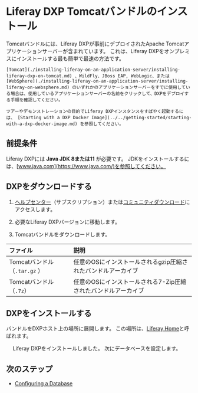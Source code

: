 # Liferay DXP Tomcatバンドルのインストール

Tomcatバンドルには、Liferay DXPが事前にデプロイされたApache Tomcatアプリケーションサーバーが含まれています。 これは、Liferay DXPをオンプレミスにインストールする最も簡単で最速の方法です。

```{note}
[Tomcat](./installing-liferay-on-an-application-server/installing-liferay-dxp-on-tomcat.md) 、WildFly、JBoss EAP, WebLogic、または [WebSphere](./installing-liferay-on-an-application-server/installing-liferay-on-websphere.md) のいずれかのアプリケーションサーバーをすでに使用している場合は、使用しているアプリケーションサーバーの名前をクリックして、DXPをデプロイする手順を確認してください。
```

```{note}
ツアーやデモンストレーションの目的でLiferay DXPインスタンスをすばやく起動するには、 [Starting with a DXP Docker Image](../../getting-started/starting-with-a-dxp-docker-image.md) を参照してください。
```

## 前提条件

Liferay DXPには **Java JDK 8または11** が必要です。 JDKをインストールするには、[www.java.com](https://www.java.com/)を参照してください。

## DXPをダウンロードする

1.  [ヘルプセンター](https://help.liferay.com/hc)（サブスクリプション）または[コミュニティダウンロード](https://www.liferay.com/downloads-community)にアクセスします。

2.  必要なLiferay DXPバージョンに移動します。

3.  Tomcatバンドルをダウンロードします。

| ファイル                   | 説明                                 |
|:---------------------- |:---------------------------------- |
| Tomcatバンドル（`.tar.gz` ） | 任意のOSにインストールされるgzip圧縮されたバンドルアーカイブ  |
| Tomcatバンドル（`.7z`）      | 任意のOSにインストールされる7-Zip圧縮されたバンドルアーカイブ |

## DXPをインストールする

バンドルをDXPホスト上の場所に展開します。 この場所は、[Liferay Home](../reference/liferay-home.md)と呼ばれます。

　 Liferay DXPをインストールしました。 次にデータベースを設定します。

## 次のステップ

  - [Configuring a Database](../installing-liferay/configuring-a-database.md)
